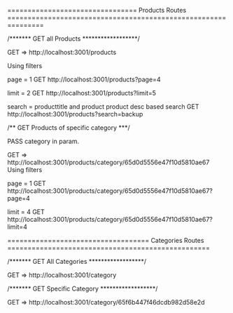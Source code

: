 
================================ Products Routes ===============================================================

/******* GET all Products ******************/

GET =>  http://localhost:3001/products

Using filters

page = 1
GET http://localhost:3001/products?page=4

limit = 2
GET http://localhost:3001/products?limit=5

search = producttitle and product product desc based search
GET http://localhost:3001/products?search=backup


/** GET Products of specific category ***/

PASS category in param.

GET  =>  http://localhost:3001/products/category/65d0d5556e47f10d5810ae67
Using filters

page = 1
GET http://localhost:3001/products/category/65d0d5556e47f10d5810ae67?page=4

limit = 4
GET http://localhost:3001/products/category/65d0d5556e47f10d5810ae67?limit=4


=================================== Categories Routes ==================================================

/******* GET All Categories ******************/

GET => http://localhost:3001/category


/******* GET Specific Category ******************/

GET => http://localhost:3001/category/65f6b447f46dcdb982d58e2d



